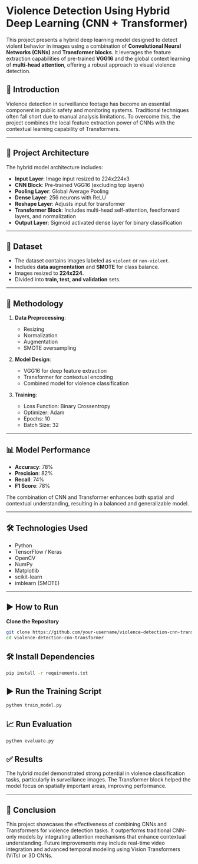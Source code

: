 # Violence Detection Using Hybrid Deep Learning (CNN + Transformer)

This project presents a hybrid deep learning model designed to detect violent behavior in images using a combination of **Convolutional Neural Networks (CNNs)** and **Transformer blocks**. It leverages the feature extraction capabilities of pre-trained **VGG16** and the global context learning of **multi-head attention**, offering a robust approach to visual violence detection.


## 🚀 Introduction

Violence detection in surveillance footage has become an essential component in public safety and monitoring systems. Traditional techniques often fall short due to manual analysis limitations. To overcome this, the project combines the local feature extraction power of CNNs with the contextual learning capability of Transformers.

---

## 🧠 Project Architecture

The hybrid model architecture includes:

- **Input Layer**: Image input resized to 224x224x3
- **CNN Block**: Pre-trained VGG16 (excluding top layers)
- **Pooling Layer**: Global Average Pooling
- **Dense Layer**: 256 neurons with ReLU
- **Reshape Layer**: Adjusts input for transformer
- **Transformer Block**: Includes multi-head self-attention, feedforward layers, and normalization
- **Output Layer**: Sigmoid activated dense layer for binary classification

---

## 📂 Dataset

- The dataset contains images labeled as `violent` or `non-violent`.
- Includes **data augmentation** and **SMOTE** for class balance.
- Images resized to **224x224**.
- Divided into **train, test, and validation** sets.

---

## 🔬 Methodology

1. **Data Preprocessing**:
   - Resizing
   - Normalization
   - Augmentation
   - SMOTE oversampling

2. **Model Design**:
   - VGG16 for deep feature extraction
   - Transformer for contextual encoding
   - Combined model for violence classification

3. **Training**:
   - Loss Function: Binary Crossentropy
   - Optimizer: Adam
   - Epochs: 10
   - Batch Size: 32

---

## 📊 Model Performance

- **Accuracy**: 78%
- **Precision**: 82%
- **Recall**: 74%
- **F1 Score**: 78%

The combination of CNN and Transformer enhances both spatial and contextual understanding, resulting in a balanced and generalizable model.

---

## 🛠️ Technologies Used

- Python
- TensorFlow / Keras
- OpenCV
- NumPy
- Matplotlib
- scikit-learn
- imblearn (SMOTE)

---

## ▶️ How to Run

**Clone the Repository**  
   ```bash
   git clone https://github.com/your-username/violence-detection-cnn-transformer.git
   cd violence-detection-cnn-transformer
   ```
## 🛠️ Install Dependencies

```bash
pip install -r requirements.txt
```

## ▶️ Run the Training Script

```bash
python train_model.py
```

## 📈 Run Evaluation
```bash
python evaluate.py
```

## ✅ Results

The hybrid model demonstrated strong potential in violence classification tasks, particularly in surveillance images. The Transformer block helped the model focus on spatially important areas, improving performance.

---

## 📌 Conclusion

This project showcases the effectiveness of combining CNNs and Transformers for violence detection tasks. It outperforms traditional CNN-only models by integrating attention mechanisms that enhance contextual understanding. Future improvements may include real-time video integration and advanced temporal modeling using Vision Transformers (ViTs) or 3D CNNs.
